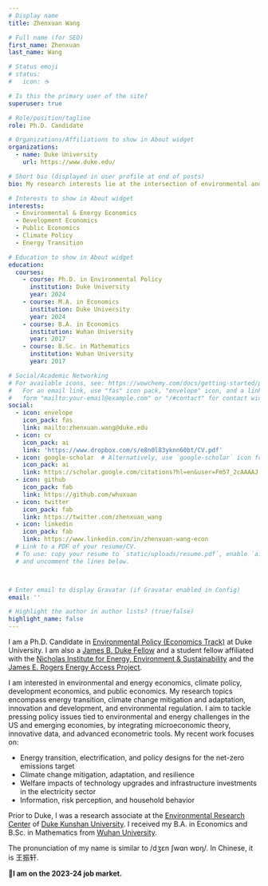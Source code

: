 ```yaml
---
# Display name
title: Zhenxuan Wang

# Full name (for SEO)
first_name: Zhenxuan
last_name: Wang

# Status emoji
# status:
#   icon: ☕️

# Is this the primary user of the site?
superuser: true

# Role/position/tagline
role: Ph.D. Candidate

# Organizations/Affiliations to show in About widget
organizations:
  - name: Duke University
    url: https://www.duke.edu/

# Short bio (displayed in user profile at end of posts)
bio: My research interests lie at the intersection of environmental and energy economics, climate policy, development economics, and public economics.

# Interests to show in About widget
interests:
  - Environmental & Energy Economics
  - Development Economics
  - Public Economics
  - Climate Policy
  - Energy Transition

# Education to show in About widget
education:
  courses:
    - course: Ph.D. in Environmental Policy 
      institution: Duke University
      year: 2024 
    - course: M.A. in Economics 
      institution: Duke University
      year: 2024  
    - course: B.A. in Economics
      institution: Wuhan University
      year: 2017
    - course: B.Sc. in Mathematics
      institution: Wuhan University
      year: 2017

# Social/Academic Networking
# For available icons, see: https://wowchemy.com/docs/getting-started/page-builder/#icons
#   For an email link, use "fas" icon pack, "envelope" icon, and a link in the
#   form "mailto:your-email@example.com" or "/#contact" for contact widget.
social:
  - icon: envelope
    icon_pack: fas
    link: mailto:zhenxuan.wang@duke.edu
  - icon: cv
    icon_pack: ai
    link: 'https://www.dropbox.com/s/e8n0l83yknn60bt/CV.pdf'
  - icon: google-scholar  # Alternatively, use `google-scholar` icon from `ai` icon pack; graduation-cap
    icon_pack: ai
    link: https://scholar.google.com/citations?hl=en&user=Fm57_2cAAAAJ
  - icon: github
    icon_pack: fab
    link: https://github.com/whuxuan
  - icon: twitter
    icon_pack: fab
    link: https://twitter.com/zhenxuan_wang
  - icon: linkedin
    icon_pack: fab
    link: https://www.linkedin.com/in/zhenxuan-wang-econ
  # Link to a PDF of your resume/CV.
  # To use: copy your resume to `static/uploads/resume.pdf`, enable `ai` icons in `params.yaml`,
  # and uncomment the lines below.



# Enter email to display Gravatar (if Gravatar enabled in Config)
email: ''

# Highlight the author in author lists? (true/false)
highlight_name: false
---
```


<!-- Zhenxuan is a Ph.D. Candidate in Environmental Economics and a [James B. Duke Fellow](https://gradschool.duke.edu/about/news/history-spotlight-james-b-duke-fellowship) at Duke University. He is also an [Energy Fellow](https://energy.duke.edu/about/energy-fellows) at the [Nicholas Institute for Energy, Environment & Sustainability](https://energy.duke.edu/), a [Fellow](https://energy.duke.edu/energy-data-analytics-phd-student-fellows) at the [Energy Data Analytics Lab](https://energy.duke.edu/research/energy-data), and a [Student Fellow](https://energyaccess.duke.edu/team/zhenxuan/) affiliated with [The James E. Rogers Energy Access Project](https://energyaccess.duke.edu/). -->

I am a Ph.D. Candidate in [Environmental Policy (Economics Track)](https://nicholas.duke.edu/academics/doctoral-programs/university-program-environmental-policy-upep) at Duke University. I am also a [James B. Duke Fellow](https://gradschool.duke.edu/about/news/history-spotlight-james-b-duke-fellowship) and a student fellow affiliated with the [Nicholas Institute for Energy, Environment & Sustainability](https://energy.duke.edu/about/energy-fellows) and the [James E. Rogers Energy Access Project](https://energyaccess.duke.edu/team/zhenxuan/).

I am interested in environmental and energy economics, climate policy, development economics, and public economics. My research topics encompass energy transition, climate change mitigation and adaptation, innovation and development, and environmental regulation. I aim to tackle pressing policy issues tied to environmental and energy challenges in the US and emerging economies, by integrating microeconomic theory, innovative data, and advanced econometric tools. My recent work focuses on:
* Energy transition, electrification, and policy designs for the net-zero emissions target
* Climate change mitigation, adaptation, and resilience
* Welfare impacts of technology upgrades and infrastructure investments in the electricity sector
* Information, risk perception, and household behavior

Prior to Duke, I was a research associate at the [Environmental Research Center](https://dukekunshan.edu.cn/en/environment/about-research) of [Duke Kunshan University](https://dukekunshan.edu.cn/). I received my B.A. in Economics and B.Sc. in Mathematics from [Wuhan University](https://www.whu.edu.cn/).

The pronunciation of my name is similar to /dʒɛn ʃwɑn wɒŋ/. In Chinese, it is 王振轩.

🔎**I am on the 2023-24 job market.**

<!-- {{< icon name="download" pack="fas" >}} Download my {{< staticref "media/demo_resume.pdf" "newtab" >}}resumé{{< /staticref >}}. -->

<!-- {style="text-align: justify;"} -->
